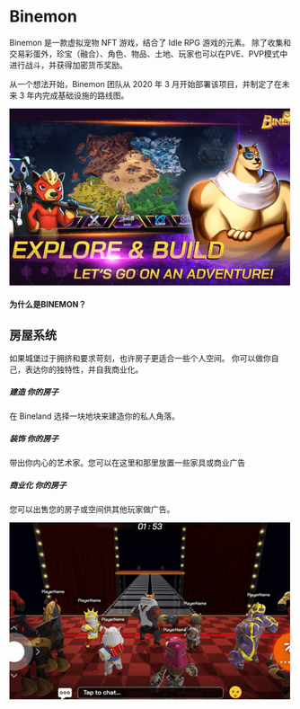 # Binemon

<p>Binemon 是一款虚拟宠物 NFT 游戏，结合了 Idle RPG 游戏的元素。 除了收集和交易彩蛋外，珍宝（融合）、角色、物品、土地、玩家也可以在PVE、PVP模式中进行战斗，并获得加密货币奖励。</p>
<p>从一个想法开始，Binemon 团队从 2020 年 3 月开始部署该项目，并制定了在未来 3 年内完成基础设施的路线图。</p>

![idsn](idsn.png)

#### 为什么是BINEMON？

## 房屋系统

如果城堡过于拥挤和要求苛刻，也许房子更适合一些个人空间。
你可以做你自己，表达你的独特性，并自我商业化。

##### 建造 你的房子

在 Bineland 选择一块地块来建造你的私人角落。

##### 装饰 你的房子

带出你内心的艺术家。您可以在这里和那里放置一些家具或商业广告

##### 商业化 你的房子

您可以出售您的房子或空间供其他玩家做广告。

![isnda](isnda.png)
